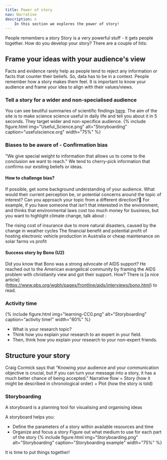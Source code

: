 ```yaml
---
title: Power of story
nav: Narrative
description: >
    In this section we explores the power of story!
---
```

People remembers a story
Story is a very powerful stuff - it gets people together.
How do you develop your story? There are a couple of hits:

## Frame your ideas with your audience's view
Facts and evidence rarely help as people tend to reject any information or facts that counter their beliefs. So, data has to be in a context. People remember how a story makes them feel. It is important to know your audience and frame your idea to align with their values/views.

### Tell a story for a wider and non-specialised audience
You can see beutiful summaries of scientific findings [here](https://www.usefulscience.org/). The aim of the site is to make science science useful in daily life and tell you about it in 5 seconds. They target wider and non-specifice audience.
{% include figure.html img="Useful_Science.png" alt="Storyboarding" caption="usefulscience.org" width="75%" %}


### Biases to be aware of - Confirmation bias
"We give special weight to information that allows us to come to the conclusion we want to reach." We tend to cherry-pick information that confirms our existing beliefs or ideas.

#### How to challenge bias?
If possible, get some background understanding of your audience. What would their current perception be, or potential concerns around the topic of interest? Can you approach your topic from a different direction?
For example, if you have someone that isn’t that interested in the environment, and thinks that environmental laws cost too much money for business, but you want to highlight climate change, talk about :

The rising cost of insurance due to more natural disasters, caused by the change in weather cycles
The financial benefit and potential profit of hosting electronic vehicle production in Australia or cheap maintenance on solar farms vs profit

#### Success story by Bono (U2)
Did you know that Bono was a strong advocate of AIDS support? He reached out to the American evangelical community by framing the AIDS problem with christianity view and got their support. How? There is [a nice article] (https://www.pbs.org/wgbh/pages/frontline/aids/interviews/bono.html) to read. 

### Activity time
{% include figure.html img="learning-CC0.png" alt="Storyboarding" caption="activity time!" width="60%" %}
- What is your research topic?
- Think how you explain your research to an expert in your field.
- Then, think how you explain your research to your non-expert friends.

## Structure your story
Craig Cormick says that “Knowing your audience and your communication objective is crucial, but if you can turn your message into a story, it has a much better chance of being accepted.” 
Narrative flow = Story (how it might be described in chronological order) + Plot (how the story is told)

### Storyboarding
A storyboard is a planning tool for visualising and organising ideas

A storyboard helps you:
- Define the parameters of a story within available resources and time
- Organize and focus a story
Figure out what medium to use for each part of the story
{% include figure.html img="Storyboarding.png" alt="Storyboarding" caption="Storyboarding example" width="75%" %}

It is time to put things together!
